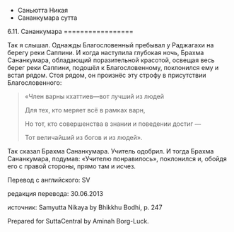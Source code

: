 









* Саньютта Никая
* Сананкумара сутта


6\.11\. Сананкумара
\=\=\=\=\=\=\=\=\=\=\=\=\=\=\=\=\=



Так я слышал\. Однажды Благословенный пребывал у Раджагахи на берегу реки Саппини\. И когда наступила глубокая ночь, Брахма Сананкумара, обладающий поразительной красотой, освещая весь берег реки Саппини, подошёл к Благословенному, поклонился ему и встал рядом\. Стоя рядом, он произнёс эту строфу в присутствии Благословенного:



> «Член варны кхаттиев—вот лучший из людей  
> 
> Для тех, кто меряет всё в рамках варн,  
> 
> Но тот, кто совершенства в знании и поведении достиг —  
> 
> Тот величайший из богов и из людей»\.


Так сказал Брахма Сананкумара\. Учитель одобрил\. И тогда Брахма Сананкумара, подумав: «Учителю понравилось», поклонился и, обойдя его с правой стороны, прямо там и исчез\.



Перевод с английского: SV


редакция перевода: 30\.06\.2013


источник: Samyutta Nikaya by Bhikkhu Bodhi, p\. 247


Prepared for SuttaCentral by Aminah Borg\-Luck\.






